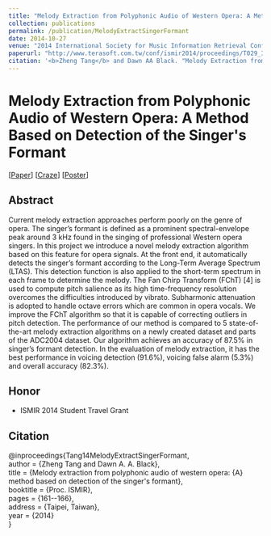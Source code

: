 ```yaml
---
title: "Melody Extraction from Polyphonic Audio of Western Opera: A Method Based on Detection of the Singer’s Formant"
collection: publications
permalink: /publication/MelodyExtractSingerFormant
date: 2014-10-27
venue: "2014 International Society for Music Information Retrieval Conference"
paperurl: "http://www.terasoft.com.tw/conf/ismir2014/proceedings/T029_329_Paper.pdf"
citation: '<b>Zheng Tang</b> and Dawn AA Black. "Melody Extraction from Polyphonic Audio of Western Opera: A Method Based on Detection of the Singer's Formant". <i>2014 International Society for Music Information Retrieval Conference (ISMIR 2014)</i>. pp. 161-166. 2014.'
---
```

# Melody Extraction from Polyphonic Audio of Western Opera: A Method Based on Detection of the Singer's Formant

[<a href="http://www.terasoft.com.tw/conf/ismir2014/proceedings/T029_329_Paper.pdf">Paper</a>]
[<a href="http://zhengthomastang.github.io/files/MelodyExtractSingerFormant_craze.pdf">Craze</a>]
[<a href="http://zhengthomastang.github.io/files/MelodyExtractSingerFormant_poster.pdf">Poster</a>]

## Abstract
Current melody extraction approaches perform poorly on the genre of opera. The singer’s formant is defined as a prominent spectral-envelope peak around 3 kHz found in the singing of professional Western opera singers. In this project we introduce a novel melody extraction algorithm based on this feature for opera signals. At the front end, it automatically detects the singer’s formant according to the Long-Term Average Spectrum (LTAS). This detection function is also applied to the short-term spectrum in each frame to determine the melody. The Fan Chirp Transform (FChT) [4] is used to compute pitch salience as its high time-frequency resolution overcomes the difficulties introduced by vibrato. Subharmonic attenuation is adopted to handle octave errors which are common in opera vocals. We improve the FChT algorithm so that it is capable of correcting outliers in pitch detection. The performance of our method is compared to 5 state-of-the-art melody extraction algorithms on a newly created dataset and parts of the ADC2004 dataset. Our algorithm achieves an accuracy of 87.5% in singer’s formant detection. In the evaluation of melody extraction, it has the best performance in voicing detection (91.6%), voicing false alarm (5.3%) and overall accuracy (82.3%). 


## Honor
* ISMIR 2014 Student Travel Grant


## Citation
@inproceedings{Tang14MelodyExtractSingerFormant,  
author = {Zheng Tang and Dawn A. A. Black},  
title = {Melody extraction from polyphonic audio of western opera: {A} method based on detection of the singer's formant},  
booktitle = {Proc. ISMIR},  
pages = {161--166},  
address = {Taipei, Taiwan},  
year = {2014}  
}
